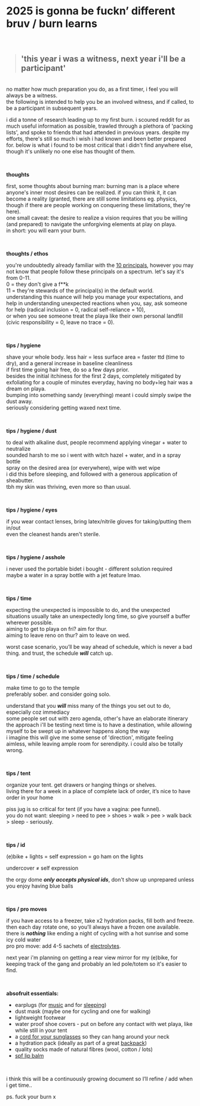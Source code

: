 # 2025 is gonna be fuckn’ different bruv / burn learns

<br>

> ## **'this year i was a witness, next year i'll be a participant'**

<br>
no matter how much preparation you do, as a first timer, i feel you will always be a witness.<br>
the following is intended to help you be an involved witness, and if called, to be a participant in subsequent years.

i did a tonne of research leading up to my first burn. i scoured reddit for as much useful information as possible, trawled through a plethora of 'packing lists', and spoke to friends that had attended in previous years. despite my efforts, there's still so much i wish i had known and been better prepared for.
below is what i found to be most critical that i didn't find anywhere else, though it's unlikely no one else has thought of them. 


<br>


**thoughts**

first, some thoughts about burning man:
burning man is a place where anyone's inner most desires can be realized. if you can think it, it can become a reality (granted, there are still some limitations eg. physics, though if there are people working on conquering these limitations, they're here).<br>
one small caveat: the desire to realize a vision requires that you be willing (and prepared) to navigate the unforgiving elements at play on playa.<br>
in short: you will earn your burn.


<br>


**thoughts / ethos**

you're undoubtedly already familiar with the [10 principals](https://burningman.org/about/10-principles/), however you may not know that people follow these principals on a spectrum. let's say it's from 0-11.<br>
0 = they don't give a f**k<br>
11 = they're stewards of the principal(s) in the default world.<br>
understanding this nuance will help you manage your expectations, and help in understanding unexpected reactions when you, say, ask someone for help (radical inclusion = 0, radical self-reliance = 10),<br>
or when you see someone treat the playa like their own personal landfill (civic responsibility = 0, leave no trace = 0).


<br>


**tips / hygiene**

shave your whole body. less hair = less surface area = faster ttd (time to dry), and a general increase in baseline cleanliness<br>
if first time going hair free, do so a few days prior.<br>
besides the initial itchiness for the first 2 days, completely mitigated by exfoliating for a couple of minutes everyday, having no body+leg hair was a dream on playa.<br>
bumping into something sandy (everything) meant i could simply swipe the dust away.<br>
seriously considering getting waxed next time.


<br>


**tips / hygiene / dust**

to deal with alkaline dust, people recommend applying vinegar + water to neutralize<br>
sounded harsh to me so i went with witch hazel + water, and in a spray bottle<br>
spray on the desired area (or everywhere), wipe with wet wipe<br>
i did this before sleeping, and followed with a generous application of sheabutter.<br>
tbh my skin was thriving, even more so than usual.


<br>


**tips / hygiene / eyes**

if you wear contact lenses, bring latex/nitrile gloves for taking/putting them in/out<br>
even the cleanest hands aren't sterile.


<br>


**tips / hygiene / asshole**

i never used the portable bidet i bought - different solution required<br>
maybe a water in a spray bottle with a jet feature lmao.


<br>



**tips / time**

expecting the unexpected is impossible to do, and the unexpected situations usually take an unexpectedly long time, so give yourself a buffer wherever possible.<br>
aiming to get to playa on fri? aim for thur. <br>
aiming to leave reno on thur? aim to leave on wed.  

worst case scenario, you’ll be way ahead of schedule, which is never a bad thing. and trust, the schedule ***will*** catch up.


<br>


**tips / time / schedule**

make time to go to the temple<br>
preferably sober. and consider going solo. <br>

understand that you ***will*** miss many of the things you set out to do, especially coz immediacy<br>
some people set out with zero agenda, other's have an elaborate itinerary<br>
the approach i'll be testing next time is to have a destination, while allowing myself to be swept up in whatever happens along the way<br>
i imagine this will give me some sense of 'direction', mitigate feeling aimless, while leaving ample room for serendipity. i could also be totally wrong.


<br>


**tips / tent**

organize your tent. get drawers or hanging things or shelves.<br>
living there for a week in a place of complete lack of order, it’s nice to have order in your home

piss jug is so critical for tent (if you have a vagina: pee funnel).<br>
you do not want: sleeping > need to pee > shoes > walk > pee > walk back > sleep - seriously.


<br>


**tips / id**

(e)bike + lights = self expression = go ham on the lights

undercover ≠ self expression

the orgy dome ***only accepts physical ids***, don't show up unprepared unless you enjoy having blue balls


<br>


**tips / pro moves**

if you have access to a freezer, take x2 hydration packs, fill both and freeze.<br>
then each day rotate one, so you’ll always have a frozen one available.<br>
there is ***nothing*** like ending a night of cycling with a hot sunrise and some icy cold water<br>
pro pro move:  add 4-5 sachets of [electrolytes](https://drinklmnt.com).

next year i'm planning on getting a rear view mirror for my (e)bike, for keeping track of the gang
and probably an led pole/totem so it's easier to find.<br>


<br>

**absofruit essentials:**

- earplugs (for [music](https://www.earpeace.com/products/music-earplugs?srsltid=AfmBOopBT1oMBSt0o9edy9mjAdCPffVi97jPNxZ6yPGePovGvrLGwwbh) and for [sleeping](https://a.co/d/1uMEb0b))
- dust mask (maybe one for cycling and one for walking)
- lightweight footwear
- water proof shoe covers - put on before any contact with wet playa, like while still in your tent
- a [cord for your sunglasses](https://a.co/d/8SkrU7T) so they can hang around your neck
- a hydration pack (ideally as part of a great [backpack](https://a.co/d/elNeBa4))
- quality socks made of natural fibres (wool, cotton / lots)
- [spf lip balm](https://a.co/d/9a8PT9h)


<br>

i think this will be a continuously growing document so I’ll refine / add when i get time..

ps. fuck your burn x

<br>

<br>

<br>

<br>
